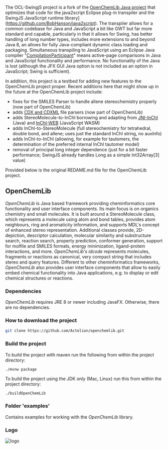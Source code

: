 The OCL-SwingjS project is a fork of the [OpenChemLib Java project](https://github.com/Actelion/openchemlib) that optimizes that code for the java2script Eclipse plug-in transpiler and the SwingJS JavaScript runtime library](https://github.com/BobHanson/java2script). The transpiler allows for a common codebase for Java and JavaScript a bit like GWT but far more standard and capable, particularly in that it allows for Swing, has better handling of long number types, includes more extensions to and beyond Java 8, an allows for fully Java-compliant dynamic class loading and packaging. Simultaneous transpiling to JavaScript using an Eclipse Java compiler "[CompilationParticipant](https://github.com/BobHanson/java2script/blob/master/sources/net.sf.j2s.core/src/j2s/core/Java2ScriptCompilationParticipant.java)" means active-page comparisons in Java and JavaScript functionality and performance. No functionality of the Java is lost (although the JFX GUI Java option is not included as an option in JavaScript; Swing is sufficient). 

In addition, this project is a testbed for adding new features to the OpenChemLib project proper. Recent additions here that might show up in the future at the OpenChemLib project include:

- fixes for the SMILES Parser to handle allene stereochemistry properly (now part of OpenChemLib)
- adds [CDX and CDXML](https://iupac.github.io/IUPAC-FAIRSpec/cdx_sdk/) file parsers (now part of OpenChemLib)
- adds StereoMolecule-to-InChI borrowing and adapting from [JNI-InChI](https://github.com/SureChEMBL/jni-inchi) (Java) and [InChI-WEB](https://github.com/IUPAC-InChI) (JavaScript WASM)
- adds InChI-to-StereoMolecule (full stereochemistry for tetrahedral, double bond, and allene; uses just the standard InChI string, no auxInfo)
- adds InChI-to-InChI (allowing, for example for tautomers, the determination of the preferred internal InChI tautomer model)
- removal of principal long integer dependence (just for a bit faster performance; SwingJS already handles Long as a simple Int32Array[3] value)


Provided below is the original REDAME.md file for the OpenChemLib project. 

## OpenChemLib
*OpenChemLib* is Java based framework providing cheminformatics core functionality and user interface components. Its main focus is on organics chemistry and small molecules. It is built around a StereoMolecule class, which represents a molecule using atom and bond tables, provides atom neighbours, ring and aromaticity information, and supports MDL's concept of enhanced stereo representation. Additional classes provide, 2D-depiction, descriptor calculation, molecular similarity and substructure search, reaction search, property prediction, conformer generation, support for molfile and SMILES formats, energy minimization, ligand-protein interactions, and more. *OpenChemLib's idcode* represents molecules, fragments or reactions as canonical, very compact string that includes stereo and query features.
Different to other cheminformatics frameworks, *OpenChemLib* also provides user interface components that allow to easily embed chemical functionality into Java applications, e.g. to display or edit chemical structures or reactions.

### Dependencies
*OpenChemLib* requires JRE 8 or newer including JavaFX. Otherwise, there are no dependencies.

### How to download the project
```bash
git clone https://github.com/Actelion/openchemlib.git
```

### Build the project
To build the project with maven run the following from within the project directory:
```bash
./mvnw package
```
To build the project using the JDK only (Mac, Linux) run this from within the project directory:
```
./buildOpenChemLib
```

### Folder 'examples'
Contains examples for working with the *OpenChemLib* library.

### Logo
![logo](logo.png)
